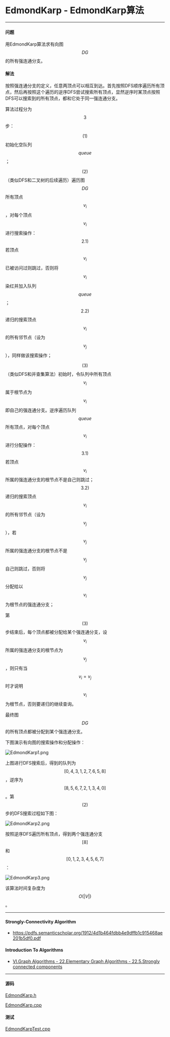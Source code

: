 <script type="text/javascript" src="https://cdnjs.cloudflare.com/ajax/libs/mathjax/2.7.1/MathJax.js?config=TeX-AMS-MML_HTMLorMML"></script>

# EdmondKarp - EdmondKarp算法

--------

#### 问题

用EdmondKarp算法求有向图$$ DG $$的所有强连通分支。

#### 解法

按照强连通分支的定义，任意两顶点可以相互到达。首先按照DFS顺序遍历所有顶点，然后再按照这个遍历的逆序DFS尝试搜索所有顶点，显然逆序时某顶点按照DFS可以搜索到的所有顶点，都和它处于同一强连通分支。

算法过程分为$$ 3 $$步：

$$ (1) $$ 初始化空队列$$ queue $$；

$$ (2) $$ （类似DFS和二叉树的后续遍历）遍历图$$ DG $$所有顶点$$ v_i $$，对每个顶点$$ v_i $$进行搜索操作：$$ 2.1) $$ 若顶点$$ v_i $$已被访问过则跳过，否则将$$ v_i $$染红并加入队列$$ queue $$；$$ 2.2) $$ 递归的搜索顶点$$ v_i $$的所有邻节点（设为$$ v_j $$），同样做该搜索操作；

$$ (3) $$ （类似DFS和并查集算法）初始时，令队列中所有顶点$$ v_i $$属于根节点为$$ v_i $$即自己的强连通分支。逆序遍历队列$$ queue $$所有顶点，对每个顶点$$ v_i $$进行分配操作：$$ 3.1) $$ 若顶点$$ v_i $$所属的强连通分支的根节点不是自己则跳过；$$ 3.2) $$ 递归的搜索顶点$$ v_i $$的所有邻节点（设为$$ v_j $$），若$$ v_j $$所属的强连通分支的根节点不是$$ v_j $$自己则跳过，否则将$$ v_j $$分配给以$$ v_i $$为根节点的强连通分支；

第$$ (3) $$步结束后，每个顶点都被分配给某个强连通分支，设$$ v_i $$所属的强连通分支的根节点为$$ v_j $$，则只有当$$ v_i = v_j $$时才说明$$ v_i $$为根节点，否则要递归的继续查询。

最终图$$ DG $$的所有顶点都被分配到某个强连通分支。

下图演示有向图的搜索操作和分配操作：

![EdmondKarp1.png](../res/EdmondKarp1.png)

上图进行DFS搜索后，得到的队列为$$ [0, 4, 3, 1, 2, 7, 6, 5, 8] $$，逆序为$$ [8, 5, 6, 7, 2, 1, 3, 4, 0] $$。第$$ (2) $$步的DFS搜索过程如下图：

![EdmondKarp2.png](../res/EdmondKarp2.png)

按照逆序DFS遍历所有顶点，得到两个强连通分支$$ [8] $$和$$ [0, 1, 2, 3, 4, 5, 6, 7] $$：

![EdmondKarp3.png](../res/EdmondKarp3.png)

该算法时间复杂度为$$ O(|V|) $$。

--------

#### Strongly-Connectivity Algorithm

* https://pdfs.semanticscholar.org/1912/4d1b464fdbb4e9dffb1c915468ae201b5df0.pdf

#### Introduction To Algorithms

* [VI.Graph Algorithms - 22.Elementary Graph Algorithms - 22.5.Strongly connected components](https://mcdtu.files.wordpress.com/2017/03/introduction-to-algorithms-3rd-edition-sep-2010.pdf)

--------

#### 源码

[EdmondKarp.h](https://github.com/linrongbin16/Way-to-Algorithm/blob/master/src/GraphTheory/Connectivity/EdmondKarp.h)

[EdmondKarp.cpp](https://github.com/linrongbin16/Way-to-Algorithm/blob/master/src/GraphTheory/Connectivity/EdmondKarp.cpp)

#### 测试

[EdmondKarpTest.cpp](https://github.com/linrongbin16/Way-to-Algorithm/blob/master/src/GraphTheory/Connectivity/EdmondKarpTest.cpp)
